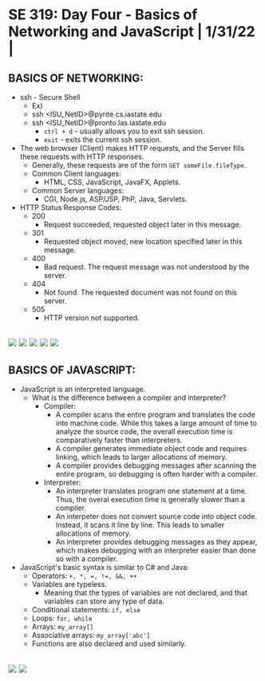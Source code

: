 # **SE 319: Day Four - Basics of Networking and JavaScript | 1/31/22 |**

## **BASICS OF NETWORKING:**
* ssh - Secure Shell
    * Ex)
    * ssh <ISU_NetID>@pyrite.cs.iastate.edu
    * ssh <ISU_NetID>@pronto.las.iastate.edu
        * ```ctrl + d``` - usually allows you to exit ssh session.
        * ```exit``` - exits the current ssh session.
* The web browser (Client) makes HTTP requests, and the Server fills these requests with HTTP responses. 
    * Generally, these requests are of the form ```GET someFile.fileType```.
    * Common Client languages:
        * HTML, CSS, JavaScript, JavaFX, Applets.
    * Common Server languages:
        * CGI, Node.js, ASP/JSP, PhP, Java, Servlets.
* HTTP Status Response Codes:
    * 200
        * Request succeeded, requested object later in this message.
    * 301
        * Requested object moved, new location specified later in this message.
    * 400
        * Bad request. The request message was not understood by the server.
    * 404
        * Not found. The requested document was not found on this server.
    * 505
        * HTTP version not supported.

![](https://i.gyazo.com/7bff346d4a0a64e8ba29f1030f2ed98e.png)
![](https://i.gyazo.com/1179ac40238c97e3ab03e7b6d9f3af8a.png)
![](https://i.gyazo.com/67f82d7ba7ce1c4f2ffd3862b22163cf.png)
![](https://i.gyazo.com/50aa46ab8e71972d806a8eaef1eeb190.png)
![](https://i.gyazo.com/4db71adc87684690dbd18f943b921341.png)
---

## **BASICS OF JAVASCRIPT:**
* JavaScript is an interpreted language.
    * What is the difference between a compiler and interpreter?
        * Compiler:
            * A compiler scans the entire program and translates the code into machine code. While this takes a large amount of time to analyze the source code, the overall execution time is comparatively faster than interpreters.
            * A compiler generates immediate object code and requires linking, which leads to larger allocations of memory.
            * A compiler provides debugging messages after scanning the entire program, so debugging is often harder with a compiler. 
        * Interpreter:
            * An interpreter translates program one statement at a time. Thus, the overal execution time is generally slower than a compiler.
            * An interpeter does not convert source code into object code. Instead, it scans it line by line. This leads to smaller allocations of memory.
            * An interpreter provides debugging messages as they appear, which makes debugging with an interpreter easier than done so with a compiler.
* JavaScript's basic syntax is similar to C# and Java:
    * Operators: ```+, *, =, !=, &&, ++```
    * Variables are typeless.
        * Meaning that the types of variables are not declared, and that variables can store any type of data.
    * Conditional statements: ```if, else```
    * Loops: ```for, while```
    * Arrays: ```my_array[]```
    * Associative arrays: ```my_array['abc']```
    * Functions are also declared and used similarly.

![](https://i.gyazo.com/b3848fcf2a1485fc6f8b28e87eb93ac6.png)
![](https://i.gyazo.com/a3023f499d5ea7771c8fefb47c53a4f2.png)
--- 